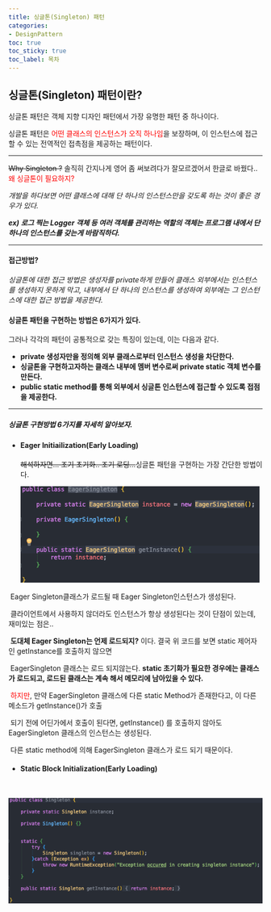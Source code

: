 ```yaml
---
title: 싱글톤(Singleton) 패턴
categories:
- DesignPattern
toc: true
toc_sticky: true
toc_label: 목차
---
```




## 싱글톤(Singleton) 패턴이란?

싱글톤 패턴은 객체 지향 디자인 패턴에서 가장 유명한 패턴 중 하나이다.

싱글톤 패턴은 <span style="color:red">어떤 클래스의 인스턴스가 오직 하나임</span>을 보장하며, 이 인스턴스에 접근 할 수 있는 전역적인 접촉점을 제공하는 패턴이다.

<hr>

~~Why Singleton ?~~  솔직히 간지나게 영어 좀 써보려다가 잘모르겠어서 한글로 바꿨다.. <span style="color:red;">왜 싱글톤이 필요하지?</span>

*개발을 하다보면 어떤 클래스에 대해 단 하나의 인스턴스만을 갖도록 하는 것이 좋은 경우가 있다.*

***ex) 로그 찍는 Logger 객체 등 여러 객체를 관리하는 역할의 객체는 프로그램 내에서 단 하나의 인스턴스를 갖는게 바람직하다.***



<hr>

#### 접근방법?

*싱글톤에 대한 접근 방법은 생성자를 private하게 만들어 클래스 외부에서는 인스턴스를 생성하지 못하게 막고, 내부에서 단 하나의 인스턴스를 생성하여 외부에는 그 인스턴스에 대한 접근 방법을 제공한다.*



#### 싱글톤 패턴을 구현하는 방법은 6가지가 있다.

그러나 각각의 패턴이 공통적으로 갖는 특징이 있는데, 이는 다음과 같다.

* **private 생성자만을 정의해 외부 클래스로부터 인스턴스 생성을 차단한다.**
* **싱글톤을 구현하고자하는 클래스 내부에 멤버 변수로써 private static 객체 변수를 만든다.**
* **public static method를 통해 외부에서 싱글톤 인스턴스에 접근할 수 있도록 접점을 제공한다.**



<hr>

##### 싱글톤 구현방법 6가지를 자세히 알아보자.



* #### **Eager Initiailization(Early Loading)**

  ~~해석하자면... 조기 초기화.. 조기 로딩...~~싱글톤 패턴을 구현하는 가장 간단한 방법이다.

  ![image-20211115152235526](../../assets/images/2021-11-15-Singleton/image-20211115152235526.png)

​		Eager Singleton클래스가 로드될 때 Eager Singleton인스턴스가 생성된다. 

​		클라이언트에서 사용하지 않더라도 인스턴스가 항상 생성된다는 것이 단점이 있는데,  재미있는 점은.. 

​		**도대체 Eager Singleton는 언제 로드되지?** 이다. 결국 위 코드를 보면 static 제어자인 getInstance를 호출하지 않으면 

​		EagerSingleton 클래스는 로드 되지않는다. **static 초기화가 필요한 경우에는 클래스가 로드되고, 로드된 클래스는 계속 		해서 메모리에 남아있을 수 있다.**

​		<span style="color:red;">하지만</span>, 만약 EagerSingleton 클래스에 다른 static Method가 존재한다고, 이 다른 메소드가 getInstance()가 호출 

​		되기 전에 어딘가에서 호출이 된다면, getInstance() 를 호출하지 않아도 EagerSingleton 클래스의 인스턴스는 생성된다.

​		다른 static method에 의해 EagerSingleton 클래스가 로드 되기 때문이다.



* #### Static Block Initialization(Early Loading)

​		

![image-20211115120003867](../../assets/images/2021-11-15-Singleton/image-20211115120003867.png)



​	    

